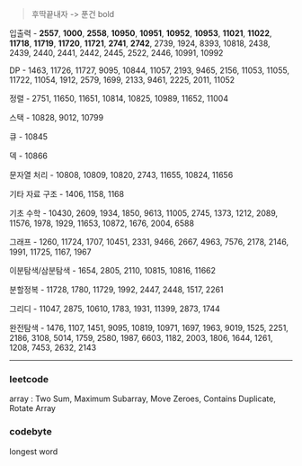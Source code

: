 > 후딱끝내자 -> 푼건 bold



입출력 - **2557**, **1000**, **2558**, **10950**, **10951**, **10952**, **10953**, **11021**, **11022**, **11718**, **11719**, **11720**, **11721**, **2741**, **2742**, 2739, 1924, 8393, 10818, 2438, 2439, 2440, 2441, 2442, 2445, 2522, 2446, 10991, 10992

 

DP - 1463, 11726, 11727, 9095, 10844, 11057, 2193, 9465, 2156, 11053, 11055, 11722, 11054, 1912, 2579, 1699, 2133, 9461, 2225, 2011, 11052

 

정렬 - 2751, 11650, 11651, 10814, 10825, 10989, 11652, 11004

 

스택 - 10828, 9012, 10799

 

큐 - 10845

 

덱 - 10866

 

문자열 처리 - 10808, 10809, 10820, 2743, 11655, 10824, 11656

 

기타 자료 구조 - 1406, 1158, 1168

 

기초 수학 - 10430, 2609, 1934, 1850, 9613, 11005, 2745, 1373, 1212, 2089, 11576, 1978, 1929, 11653, 10872, 1676, 2004, 6588 

 

그래프 - 1260, 11724, 1707, 10451, 2331, 9466, 2667, 4963, 7576, 2178, 2146, 1991, 11725, 1167, 1967



이분탐색/삼분탐색 - 1654, 2805, 2110, 10815, 10816, 11662



분할정복 - 11728, 1780, 11729, 1992, 2447, 2448, 1517, 2261



그리디 - 11047, 2875, 10610, 1783, 1931, 11399, 2873, 1744 




완전탐색 - 1476, 1107, 1451, 9095, 10819, 10971, 1697, 1963, 9019, 1525, 2251, 2186, 3108, 5014, 1759, 2580, 1987, 6603, 1182, 2003, 1806, 1644, 1261, 1208, 7453, 2632, 2143

 

---



### leetcode

array : Two Sum, Maximum Subarray, Move Zeroes, Contains Duplicate, Rotate Array



### codebyte

longest word



